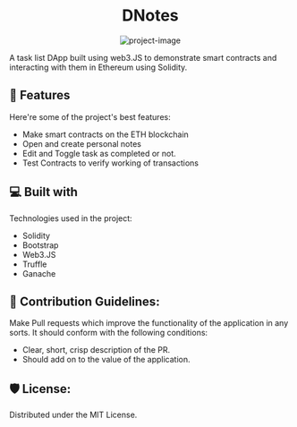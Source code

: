 <h1 align="center" id="title">DNotes</h1>

<p align="center"><img src="https://socialify.git.ci/fahaddalwai/DNotes/image?language=1&amp;logo=https%3A%2F%2Fplaton-solidity.readthedocs.io%2Fen%2Flatest%2F_images%2Flogo.svg&amp;name=1&amp;owner=1&amp;stargazers=1&amp;theme=Light" alt="project-image"></p>

<p id="description">A task list DApp built using web3.JS to demonstrate smart contracts and interacting with them in Ethereum using Solidity.</p>

  
  
<h2>🧐 Features</h2>

Here're some of the project's best features:

*   Make smart contracts on the ETH blockchain
*   Open and create personal notes
*   Edit and Toggle task as completed or not.
*   Test Contracts to verify working of transactions

  
  
<h2>💻 Built with</h2>

Technologies used in the project:

*   Solidity
*   Bootstrap
*   Web3.JS
*   Truffle
*   Ganache

<h2>🍰 Contribution Guidelines:</h2>

Make Pull requests which improve the functionality of the application in any sorts. It should conform with the following conditions:

*   Clear, short, crisp description of the PR.
*   Should add on to the value of the application.

<h2>🛡️ License:</h2>

Distributed under the MIT License.
